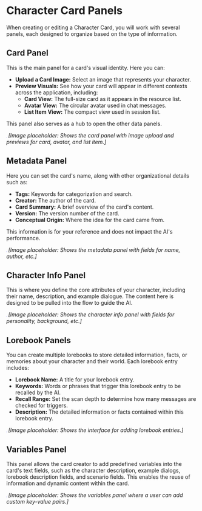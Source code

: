 # Character Card Panels

When creating or editing a Character Card, you will work with several panels, each designed to organize based on the type of information.

## Card Panel

This is the main panel for a card's visual identity. Here you can:

- **Upload a Card Image:** Select an image that represents your character.
- **Preview Visuals:** See how your card will appear in different contexts across the application, including:
    - **Card View:** The full-size card as it appears in the resource list.
    - **Avatar View:** The circular avatar used in chat messages.
    - **List Item View:** The compact view used in session list.

This panel also serves as a hub to open the other data panels.

![Card Panel](./images/card-panel.png)
*[Image placeholder: Shows the card panel with image upload and previews for card, avatar, and list item.]*

## Metadata Panel

Here you can set the card's name, along with other organizational details such as:
- **Tags:** Keywords for categorization and search.
- **Creator:** The author of the card.
- **Card Summary:** A brief overview of the card's content.
- **Version:** The version number of the card.
- **Conceptual Origin:** Where the idea for the card came from.

This information is for your reference and does not impact the AI's performance.

![Character Card Metadata Panel](./images/card-metadata-panel.png)
*[Image placeholder: Shows the metadata panel with fields for name, author, etc.]*

## Character Info Panel

This is where you define the core attributes of your character, including their name, description, and example dialogue. The content here is designed to be pulled into the flow to guide the AI.

![Character Info Panel](./images/character-info-panel.png)
*[Image placeholder: Shows the character info panel with fields for personality, background, etc.]*

## Lorebook Panels

You can create multiple lorebooks to store detailed information, facts, or memories about your character and their world. Each lorebook entry includes:
- **Lorebook Name:** A title for your lorebook entry.
- **Keywords:** Words or phrases that trigger this lorebook entry to be recalled by the AI.
- **Recall Range:** Set the scan depth to determine how many messages are checked for triggers.
- **Description:** The detailed information or facts contained within this lorebook entry.

![Lorebook Panel](./images/lorebook-panel.png)
*[Image placeholder: Shows the interface for adding lorebook entries.]*

## Variables Panel

This panel allows the card creator to add predefined variables into the card's text fields, such as the character description, example dialogs, lorebook description fields, and scenario fields. This enables the reuse of information and dynamic content within the card.

![Variables Panel](./images/variables-panel.png)
*[Image placeholder: Shows the variables panel where a user can add custom key-value pairs.]*
